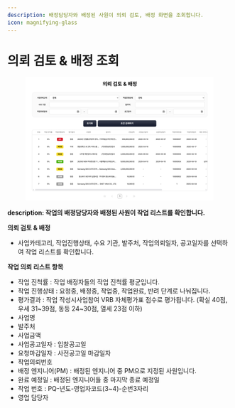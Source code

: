 ```yaml
---
description: 배정담당자와 배정된 사원이 의뢰 검토, 배정 화면을 조회합니다.
icon: magnifying-glass
---
```


# 의뢰 검토 & 배정 조회

<figure><img src="../.gitbook/assets/image (1).png" alt=""><figcaption></figcaption></figure>

**description: 작업의 배정담당자와 배정된 사원이 작업 리스트를 확인합니다.**



**의뢰 검토 & 배정**

* 사업카테고리, 작업진행상태, 수요 기관, 발주처, 작업의뢰일자, 공고일자를 선택하여 작업 리스트를 확인합니다.



**작업 의뢰 리스트 항목**

* 작업 진척률 : 작업 배정자들의 작업 진척률 평균입니다.
* 작업 진행상태 : 요청중, 배정중, 작업중, 작업완료, 반려 단계로 나눠집니다.
* 평가결과 : 작업 작성시사업참여 VRB 자체평가표 점수로 평가됩니다. (확실 40점, 우세 31\~39점, 동등 24\~30점, 열세 23점 이하)
* 사업명
* 발주처
* 사업금액
* 사업공고일자 : 입찰공고일
* 요청마감일자 : 사전공고일 마감일자
* 작업의뢰번호
* 배정 엔지니어(PM) : 배정된 엔지니어 중 PM으로 지정된 사원입니다.
* 완료 예정일 : 배정된 엔지니어들 중 마지막 종료 예정일
* 작업 번호 : PQ-년도-영업자코드(3\~4)-순번3자리
* 영업 담당자



